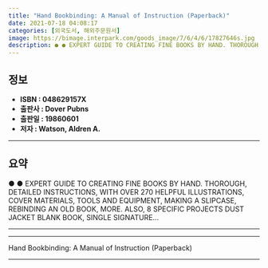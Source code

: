 ```yaml
---
title: "Hand Bookbinding: A Manual of Instruction (Paperback)"
date: 2021-07-18 04:08:17
categories: [외국도서, 해외주문원서]
image: https://bimage.interpark.com/goods_image/7/6/4/6/17827646s.jpg
description: ● ● EXPERT GUIDE TO CREATING FINE BOOKS BY HAND. THOROUGH, DETAILED INSTRUCTIONS, WITH OVER 270 HELPFUL ILLUSTRATIONS, COVER MATERIALS, TOOLS AND EQUIPMENT, M
---
```


## **정보**

- **ISBN : 048629157X**
- **출판사 : Dover Pubns**
- **출판일 : 19860601**
- **저자 : Watson, Aldren A.**

------



## **요약**

●  ●  EXPERT GUIDE TO CREATING FINE BOOKS BY HAND. THOROUGH, DETAILED INSTRUCTIONS, WITH OVER 270 HELPFUL ILLUSTRATIONS, COVER MATERIALS, TOOLS AND EQUIPMENT, MAKING A SLIPCASE, REBINDING AN OLD BOOK, MORE. ALSO, 8 SPECIFIC PROJECTS DUST JACKET BLANK BOOK, SINGLE SIGNATURE... 

------



------


Hand Bookbinding: A Manual of Instruction (Paperback) 

------


